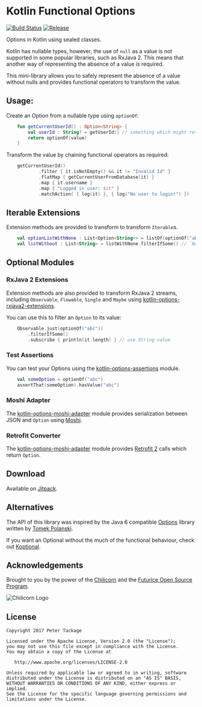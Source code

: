 # Kotlin Functional Options

[![Build Status](https://travis-ci.org/peter-tackage/kotlin-options.svg?branch=master)](https://travis-ci.org/peter-tackage/kotlin-options) [![Release](https://jitpack.io/v/peter-tackage/kotlin-options.svg)](https://jitpack.io/#peter-tackage/kotlin-options)

Options in Kotlin using sealed classes.

Kotlin has nullable types, however, the use of `null` as a value is not supported in some popular libraries, such as RxJava 2. This means that another way of representing the absence of a value is required.

This mini-library allows you to safely represent the absence of a value without nulls and provides functional operators to transform the value.

## Usage:

Create an Option from a nullable type using `optionOf`:
 
```Kotlin
    fun getCurrentUserId() : Option<String> {
        val userId : String? = getUserId() // something which might return null
        return optionOf(value)
    }
```

Transform the value by chaining functional operators as required:

```Kotlin
    getCurrentUserId()
            .filter { it.isNotEmpty() && it != "Invalid Id" }
            .flatMap { getCurrentUserFromDatabase(it) }
            .map { it.username }
            .map { "Logged in user: $it" }
            .matchAction( { log(it) }, { log("No user to login!") })
```

## Iterable Extensions

Extension methods are provided to transform to transform `Iterable`s.

```Kotlin
    val optionListWithNone : List<Option<String>> = listOf(optionOf("abc"), None) 
    val listWithout : List<String> = listWithNone.filterIfSome() // `None` elements removed
```
## Optional Modules

### RxJava 2 Extensions

Extension methods are also provided to transform RxJava 2 streams, including `Observable`, `Flowable`, `Single` and `Maybe` using [kotlin-options-rxjava2-extensions](https://github.com/peter-tackage/kotlin-options/tree/master/kotlin-options-rxjava2-extensions).

You can use this to filter an `Option` to its value:

```Kotlin
    Observable.just(optionOf("abc"))
        .filterIfSome()
        .subscribe { println(it.length) } // use String value
```

### Test Assertions

You can test your Options using the [kotlin-options-assertions](https://github.com/peter-tackage/kotlin-options/tree/master/kotlin-options-assertions) module.

```Kotlin
    val someOption = optionOf("abc") 
    assertThat(someOption).hasValue("abc")
```

### Moshi Adapter

The [kotlin-options-moshi-adapter](https://github.com/peter-tackage/kotlin-options/tree/master/kotlin-options-moshi-adapter/) module provides serialization between JSON and `Option` using [Moshi](https://github.com/square/moshi/).

### Retrofit Converter

The [kotlin-options-moshi-adapter](https://github.com/peter-tackage/kotlin-options/tree/master/kotlin-options-moshi-adapter/) module provides [Retrofit 2](https://github.com/square/retrofit/) calls which return `Option`.

## Download

Available on [Jitpack](https://jitpack.io/#peter-tackage/kotlin-options/0.7).

## Alternatives

The API of this library was inspired by the Java 6 compatible [Options](https://github.com/tomaszpolanski/Options) library written by [Tomek Polanski](https://twitter.com/tpolansk).

If you want an Optional without the much of the functional behaviour, check out [Koptional](https://github.com/gojuno/koptional).

## Acknowledgements

Brought to you by the power of the [Chilicorn](http://spiceprogram.org/chilicorn-history/) and the [Futurice Open Source Program](http://spiceprogram.org/).

![Chilicorn Logo](https://raw.githubusercontent.com/futurice/spiceprogram/gh-pages/assets/img/logo/chilicorn_no_text-256.png)
## License

    Copyright 2017 Peter Tackage

    Licensed under the Apache License, Version 2.0 (the "License");
    you may not use this file except in compliance with the License.
    You may obtain a copy of the License at

       http://www.apache.org/licenses/LICENSE-2.0

    Unless required by applicable law or agreed to in writing, software
    distributed under the License is distributed on an "AS IS" BASIS,
    WITHOUT WARRANTIES OR CONDITIONS OF ANY KIND, either express or implied.
    See the License for the specific language governing permissions and
    limitations under the License.

